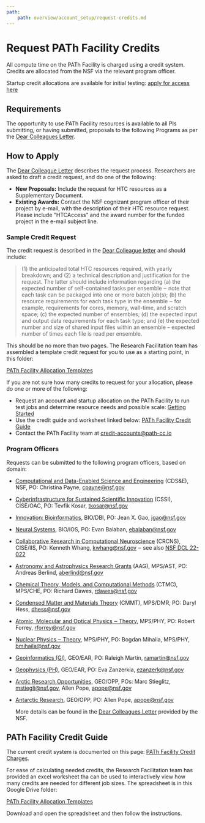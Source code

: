 ```yaml
---
path:
    path: overview/account_setup/request-credits.md
---
```


# Request PATh Facility Credits

All compute time on the PATh Facility is charged using a credit system. Credits 
are allocated from the NSF via the relevant program officer. 

Startup credit allocations are available for initial testing: [apply for access here](https://portal.path-cc.io/application)

## Requirements

The opportunity to use PATh Facility resources is available to all PIs submitting, or having submitted, proposals to the
following Programs as per the [Dear Colleagues Letter][dear-colleague]. 

## How to Apply

The [Dear Colleague Letter][dear-colleague]
describes the request process. Researchers are asked to draft a credit request, 
and do one of the following: 

- **New Proposals:** Include the request for HTC resources as a Supplementary Document.
- **Existing Awards:** Contact the NSF cognizant program officer of their project by e-mail, with the description of their HTC resource request. Please include "HTCAccess" and the award number for the funded project in the e-mail subject line.

### Sample Credit Request

The credit request is described in the [Dear Colleague letter][dear-colleague] and should include: 

> (1) the anticipated total HTC resources required, with yearly breakdown; and (2) a technical description and justification for the request. The latter should include information regarding (a) the expected number of self-contained tasks per ensemble ‒ note that each task can be packaged into one or more batch job(s); (b) the resource requirements for each task type in the ensemble ‒ for example, requirements for cores, memory, wall-time, and scratch space; (c) the expected number of ensembles; (d) the expected input and output data requirements for each task type; and (e) the expected number and size of shared input files within an ensemble – expected number of times each file is read per ensemble. 

This should be no more than two pages. The Research Facilitation team has assembled a 
template credit request for you to use as a starting point, in this folder: 

[PATh Facility Allocation Templates][templates]

If you are not sure how many credits to request for your allocation, please do one 
or more of the following: 

- Request an account and startup allocation on the PATh Facility to run test jobs and determine resource needs and possible scale: [Getting Started](../getting-started/)
- Use the credit guide and worksheet linked below: [PATh Facility Credit Guide](#path-facility-credit-guide)
- Contact the PATh Facility team at credit-accounts@path-cc.io

### Program Officers

Requests can be submitted to the following program officers, based on domain: 
* [Computational and Data-Enabled Science and Engineering](https://beta.nsf.gov/funding/opportunities/computational-and-data-enabled-science-and-engineering-cdse-0) (CDS&E), NSF, PO: Christina Payne, [cpayne@nsf.gov](mailto:cpayne@nsf.gov)
* [Cyberinfrastructure for Sustained Scientific Innovation](https://beta.nsf.gov/funding/opportunities/cyberinfrastructure-sustained-scientific-innovation-cssi) (CSSI), CISE/OAC, PO: Tevfik Kosar, [tkosar@nsf.gov](mailto:tkosar@nsf.gov)
* [Innovation: Bioinformatics](https://beta.nsf.gov/funding/opportunities/innovation-bioinformatics), BIO/DBI, PO: Jean X. Gao, [jgao@nsf.gov](mailto:jgao@nsf.gov)
* [Neural Systems](https://beta.nsf.gov/funding/opportunities/neural-systems-0), BIO/IOS, PO: Evan Balaban, [ebalaban@nsf.gov](mailto:ebalaban@nsf.gov)
* [Collaborative Research in Computational Neuroscience](https://beta.nsf.gov/funding/opportunities/collaborative-research-computational-neuroscience-crcns) (CRCNS), CISE/IIS, PO: Kenneth Whang, [kwhang@nsf.gov](mailto:kwhang@nsf.gov) ‒ see also [NSF DCL 22-022](https://www.nsf.gov/publications/pub_summ.jsp?ods_key=nsf22022)
* [Astronomy and Astrophysics Research Grants](https://beta.nsf.gov/funding/opportunities/astronomy-and-astrophysics-research-grants-aag) (AAG), MPS/AST, PO: Andreas Berlind, [aberlind@nsf.gov](mailto:aberlind@nsf.gov)
* [Chemical Theory, Models, and Computational Methods](https://beta.nsf.gov/funding/opportunities/chemical-theory-models-and-computational-methods-ctmc-0) (CTMC), MPS/CHE, PO: Richard Dawes, [rdawes@nsf.gov](mailto:rdawes@nsf.gov)
* [Condensed Matter and Materials Theory](https://beta.nsf.gov/funding/opportunities/condensed-matter-and-materials-theory-cmmt-0) (CMMT), MPS/DMR, PO: Daryl Hess, [dhess@nsf.gov](mailto:dhess@nsf.gov)
* [Atomic, Molecular and Optical Physics ‒ Theory](https://beta.nsf.gov/funding/opportunities/atomic-molecular-and-optical-physics-theory-0), MPS/PHY, PO: Robert Forrey, [rforrey@nsf.gov](mailto:rforrey@nsf.gov)
* [Nuclear Physics ‒ Theory](https://beta.nsf.gov/funding/opportunities/nuclear-physics-theory-0), MPS/PHY, PO: Bogdan Mihaila, MPS/PHY, [bmihaila@nsf.gov](mailto:bmihaila@nsf.gov)
* [Geoinformatics (GI),](https://beta.nsf.gov/funding/opportunities/geoinformatics-gi) GEO/EAR, PO: Raleigh Martin, [ramartin@nsf.gov](mailto:ramartin@nsf.gov)
* [Geophysics (PH)](https://beta.nsf.gov/funding/opportunities/geophysics-ph-0), GEO/EAR, PO: Eva Zanzerkia, [ezanzerk@nsf.gov](mailto:ezanzerk@nsf.gov)
* [Arctic Research Opportunities](https://beta.nsf.gov/funding/opportunities/arctic-research-opportunities), GEO/OPP, POs: Marc Stieglitz, [mstiegli@nsf.gov](mailto:mstiegli@nsf.gov), Allen Pope, [apope@nsf.gov](mailto:apope@nsf.gov)
* [Antarctic Research](https://beta.nsf.gov/funding/opportunities/antarctic-research), GEO/OPP, PO: Allen Pope, [apope@nsf.gov](mailto:apope@nsf.gov)

    
    More details can be found in the [Dear Colleagues Letter](https://www.nsf.gov/pubs/2022/nsf22051/nsf22051.jsp) provided by the NSF.

## PATh Facility Credit Guide

The current credit system is documented on this page: 
[PATh Facility Credit Charges](../../references/credit-account-charges/). 

For ease of calculating needed credits, the Research Facilitation team has provided 
an excel worksheet tha can be used to interactively view how many credits are needed 
for different job sizes. The spreadsheet is in this Google Drive folder: 

[PATh Facility Allocation Templates][templates]

Download and open the spreadsheet and then follow the instructions. 

[dear-colleague]: https://www.nsf.gov/pubs/2022/nsf22051/nsf22051.jsp
[templates]: https://drive.google.com/drive/u/0/folders/1Cy_tVnmrwLfg5oyZbWsW8VpCctuf14BC
